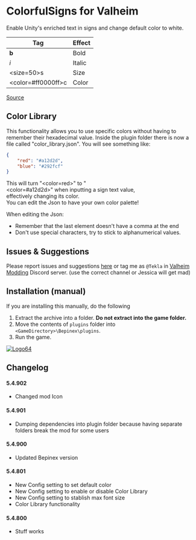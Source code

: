 # ColorfulSigns for Valheim
Enable Unity's enriched text in signs and change default color to white.

| Tag | Effect |
| ----------- | ----------- |
| <b>b</b> | Bold |
| <i>i</i> | Italic |
| <size=50>s</size> | Size |
| <color=#ff0000ff>c</color> | Color |

[Source](https://docs.unity3d.com/Packages/com.unity.ugui@1.0/manual/StyledText.html)

## Color Library

This functionality allows you to use specific colors without having to remember their hexadecimal value.
Inside the plugin folder there is now a file called "color_library.json". You will see something like:

```json
{
    "red": "#a12d2d",
    "blue": "#292fcf"
}
```

This will turn "<color=red>" to "<color=#a12d2d>" when inputting a sign text value, effectively changing its color. You can edit the Json to have your own color palette!

When editing the Json:
- Remember that the last element doesn't have a comma at the end
- Don't use special characters, try to stick to alphanumerical values.

## Issues & Suggestions
Please report issues and suggestions [here](https://github.com/T3kla/ValMods/issues) or tag me as `@Tekla` in [Valheim Modding](https://discord.gg/RBq2mzeu4z) Discord server. (use the correct channel or Jessica will get mad)

## Installation (manual)
If you are installing this manually, do the following

1. Extract the archive into a folder. **Do not extract into the game folder.**
2. Move the contents of `plugins` folder into `<GameDirectory>\Bepinex\plugins`.
3. Run the game.

[![Logo64](https://user-images.githubusercontent.com/23636548/112306898-a1ac1f00-8ca0-11eb-8b3e-90e73dc7bad2.png "Tekla's Valheim Mods Repo")](https://github.com/T3kla/ValMods)

## Changelog
#### 5.4.902
- Changed mod Icon
#### 5.4.901
- Dumping dependencies into plugin folder because having separate folders break the mod for some users
#### 5.4.900
- Updated Bepinex version
#### 5.4.801
- New Config setting to set default color
- New Config setting to enable or disable Color Library
- New Config setting to stablish max font size
- Color Library functionality
#### 5.4.800
- Stuff works
